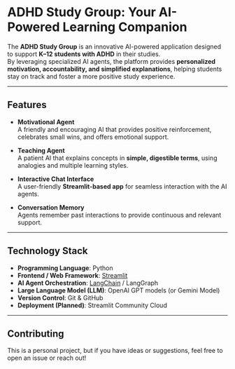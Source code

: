 # ADHD Study Group: Your AI-Powered Learning Companion

The **ADHD Study Group** is an innovative AI-powered application designed to support **K–12 students with ADHD** in their studies.  
By leveraging specialized AI agents, the platform provides **personalized motivation, accountability, and simplified explanations**, helping students stay on track and foster a more positive study experience.

---

## Features

- **Motivational Agent**  
  A friendly and encouraging AI that provides positive reinforcement, celebrates small wins, and offers emotional support.

- **Teaching Agent**  
  A patient AI that explains concepts in **simple, digestible terms**, using analogies and multiple learning styles.

- **Interactive Chat Interface**  
  A user-friendly **Streamlit-based app** for seamless interaction with the AI agents.

- **Conversation Memory**  
  Agents remember past interactions to provide continuous and relevant support.

---

## Technology Stack

- **Programming Language**: Python  
- **Frontend / Web Framework**: [Streamlit](https://streamlit.io/)  
- **AI Agent Orchestration**: [LangChain](https://www.langchain.com/) / LangGraph  
- **Large Language Model (LLM)**: OpenAI GPT models (or Gemini Model)  
- **Version Control**: Git & GitHub  
- **Deployment (Planned)**: Streamlit Community Cloud  

---

## Contributing

 This is a personal project, but if you have ideas or suggestions, feel free to open an issue or reach out!
